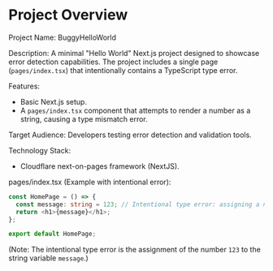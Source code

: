 # Project Overview

Project Name: BuggyHelloWorld

Description: A minimal "Hello World" Next.js project designed to showcase error detection capabilities. The project includes a single page (`pages/index.tsx`) that intentionally contains a TypeScript type error.

Features:

*   Basic Next.js setup.
*   A `pages/index.tsx` component that attempts to render a number as a string, causing a type mismatch error.

Target Audience: Developers testing error detection and validation tools.

Technology Stack:

*   Cloudflare next-on-pages framework (NextJS).

pages/index.tsx (Example with intentional error):

```typescript
const HomePage = () => {
  const message: string = 123; // Intentional type error: assigning a number to a string
  return <h1>{message}</h1>;
};

export default HomePage;
```

(Note: The intentional type error is the assignment of the number `123` to the string variable `message`.)